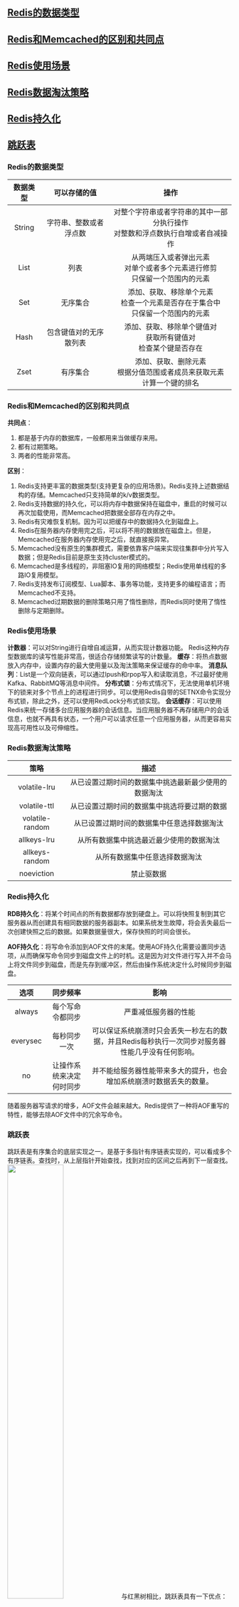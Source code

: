## [Redis的数据类型](#jump1)
## [Redis和Memcached的区别和共同点](#jump2)
## [Redis使用场景](#jump3)
## [Redis数据淘汰策略](#jump4)
## [Redis持久化](#jump5)
## [跳跃表](#jump6)


### Redis的数据类型
<span id="jump1">

|__数据类型__|__可以存储的值__|__操作__|
|:----:|:----:|:----:|
|String|字符串、整数或者浮点数|对整个字符串或者字符串的其中一部分执行操作</br>对整数和浮点数执行自增或者自减操作
|List|列表|从两端压入或者弹出元素</br>对单个或者多个元素进行修剪</br>只保留一个范围内的元素
|Set|无序集合|添加、获取、移除单个元素</br>检查一个元素是否存在于集合中</br>只保留一个范围内的元素
|Hash|包含键值对的无序散列表|添加、获取、移除单个键值对</br>获取所有键值对</br>检查某个键是否存在
|Zset|有序集合|添加、获取、删除元素</br>根据分值范围或者成员来获取元素</br>计算一个键的排名
</span>

### Redis和Memcached的区别和共同点
<span id="jump2">

__共同点__：
1. 都是基于内存的数据库，一般都用来当做缓存来用。
2. 都有过期策略。
3. 两者的性能非常高。

__区别__：
1. Redis支持更丰富的数据类型(支持更复杂的应用场景)。Redis支持上述数据结构的存储。Memcached只支持简单的k/v数据类型。
2. Redis支持数据的持久化，可以将内存中数据保持在磁盘中，重启的时候可以再次加载使用，而Memcached把数据全部存在内存之中。
3. Redis有灾难恢复机制。因为可以把缓存中的数据持久化到磁盘上。
4. Redis在服务器内存使用完之后，可以将不用的数据放在磁盘上。但是，Memcached在服务器内存使用完之后，就直接报异常。
5. Memcached没有原生的集群模式，需要依靠客户端来实现往集群中分片写入数据；但是Redis目前是原生支持cluster模式的。
6. Memcached是多线程的，非阻塞IO复用的网络模型；Redis使用单线程的多路IO复用模型。
7. Redis支持发布订阅模型、Lua脚本、事务等功能，支持更多的编程语言；而Memcached不支持。
8. Memcached过期数据的删除策略只用了惰性删除，而Redis同时使用了惰性删除与定期删除。
</span>

### Redis使用场景
<span id="jump3">

__计数器__：可以对String进行自增自减运算，从而实现计数器功能。
Redis这种内存型数据库的读写性能非常高，很适合存储频繁读写的计数量。
__缓存__：将热点数据放入内存中，设置内存的最大使用量以及淘汰策略来保证缓存的命中率。
__消息队列__：List是一个双向链表，可以通过lpush和rpop写入和读取消息，不过最好使用Kafka、RabbitMQ等消息中间件。
__分布式锁__：分布式情况下，无法使用单机环境下的锁来对多个节点上的进程进行同步。可以使用Redis自带的SETNX命令实现分布式锁，除此之外，还可以使用RedLock分布式锁实现。
__会话缓存__：可以使用Redis来统一存储多台应用服务器的会话信息。当应用服务器不再存储用户的会话信息，也就不再具有状态，一个用户可以请求任意一个应用服务器，从而更容易实现高可用性以及可伸缩性。
</span>

### Redis数据淘汰策略
<span id="jump4">

|__策略__|__描述__|
|:----:|:----:|
|volatile-lru|从已设置过期时间的数据集中挑选最新最少使用的数据淘汰|
|volatile-ttl|从已设置过期时间的数据集中挑选将要过期的数据|
|volatile-random|从已设置过期时间的数据集中任意选择数据淘汰|
|allkeys-lru|从所有数据集中挑选最近最少使用的数据淘汰|
|allkeys-random|从所有数据集中任意选择数据淘汰|
|noeviction|禁止驱数据|

</span>

### Redis持久化
<span id="jump5">

__RDB持久化__：将某个时间点的所有数据都存放到硬盘上。可以将快照复制到其它服务器从而创建具有相同数据的服务器副本。如果系统发生故障，将会丢失最后一次创建快照之后的数据。如果数据量很大，保存快照的时间会很长。

__AOF持久化__：将写命令添加到AOF文件的末尾。使用AOF持久化需要设置同步选项，从而确保写命令同步到磁盘文件上的时机。这是因为对文件进行写入并不会马上将文件同步到磁盘，而是先存到缓冲区，然后由操作系统决定什么时候同步到磁盘。

|选项|同步频率|影响|
|:----:|:----:|:----:|
|always|每个写命令都同步|严重减低服务器的性能|
|everysec|每秒同步一次|可以保证系统崩溃时只会丢失一秒左右的数据，并且Redis每秒执行一次同步对服务器性能几乎没有任何影响。
|no|让操作系统来决定何时同步|并不能给服务器性能带来多大的提升，也会增加系统崩溃时数据丢失的数量。

随着服务器写请求的增多，AOF文件会越来越大。Redis提供了一种将AOF重写的特性，能够去除AOF文件中的冗余写命令。
</span>

### 跳跃表
<span id="jump6">

跳跃表是有序集合的底层实现之一。是基于多指针有序链表实现的，可以看成多个有序链表。查找时，从上层指针开始查找，找到对应的区间之后再到下一层查找。
<img src="D:\Code\Notebook\Java\fig\jumptable.png" width="50%">
与红黑树相比，跳跃表具有一下优点：

* 插入速度非常快，因为不需要旋转等操作来维护平衡性。
* 更容易实现。
* 支持无锁操作。
</span>













